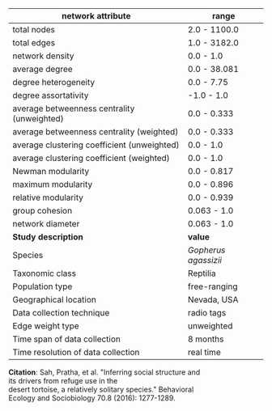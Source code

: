 network attribute|range
---|---
total nodes|2.0 - 1100.0
total edges|1.0 - 3182.0
network density|0.0 - 1.0
average degree|0.0 - 38.081
degree heterogeneity|0.0 - 7.75
degree assortativity|-1.0 - 1.0
average betweenness centrality (unweighted)|0.0 - 0.333
average betweenness centrality (weighted)|0.0 - 0.333
average clustering coefficient (unweighted)|0.0 - 1.0
average clustering coefficient (weighted)|0.0 - 1.0
Newman modularity|0.0 - 0.817
maximum modularity|0.0 - 0.896
relative modularity|0.0 - 0.939
group cohesion|0.063 - 1.0
network diameter|0.063 - 1.0
**Study description**|**value**
Species|*Gopherus agassizii*
Taxonomic class|Reptilia
Population type|free-ranging
Geographical location|Nevada, USA
Data collection technique|radio tags
Edge weight type|unweighted
Time span of data collection|8 months
Time resolution of data collection|real time
**Citation**: Sah, Pratha, et al. "Inferring social structure and <br> its drivers from refuge use in the <br> desert tortoise, a relatively solitary species." Behavioral <br> Ecology and Sociobiology 70.8 (2016): 1277-1289.